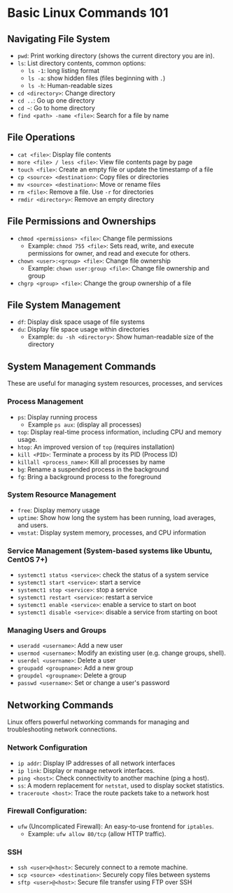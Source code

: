 # Basic Linux Commands 101

## Navigating File System

- `pwd`: Print working directory (shows the current directory you are in).
- `ls`: List directory contents, common options:
    * `ls -1`: long listing format
    * `ls -a`: show hidden files (files beginning with `.`)
    * `ls -h`: Human-readable sizes
- `cd <directory>`: Change directory
- `cd ..`: Go up one directory
- `cd ~`: Go to home directory
- `find <path> -name <file>`: Search for a file by name

## File Operations

- `cat <file>`: Display file contents
- `more <file> / less <file>`: View file contents page by page
- `touch <file>`: Create an empty file or update the timestamp of a file
- `cp <source> <destination>`: Copy files or directories
- `mv <source> <destination>`: Move or rename files
- `rm <file>`: Remove a file. Use `-r` for directories
- `rmdir <directory>`: Remove an empty directory

## File Permissions and Ownerships

- `chmod <permissions> <file>`: Change file permissions
    * Example: `chmod 755 <file>`: Sets read, write, and execute permissions for owner, and
    read and execute for others.
- `chown <user>:<group> <file>`: Change file ownership
    * Example: `chown user:group <file>`: Change file ownership and group
- `chgrp <group> <file>`: Change the group ownership of a file

## File System Management

- `df`: Display disk space usage of file systems
- `du`: Display file space usage within directories
    * Example: `du -sh <directory>`: Show human-readable size of the directory

## System Management Commands

These are useful for managing system resources, processes, and services

### Process Management

- `ps`: Display running process
    * Example `ps aux`: (display all processes)
- `top`: Display real-time process information, including CPU and memory usage.
- `htop`: An improved version of `top` (requires installation)
- `kill <PID>`: Terminate a process by its PID (Process ID)
- `killall <process_name>`: Kill all processes by name
- `bg`: Rename a suspended process in the background
- `fg`: Bring a background process to the foreground

### System Resource Management

- `free`: Display memory usage
- `uptime`: Show how long the system has been running, load averages, and users.
- `vmstat`: Display system memory, processes, and CPU information

### Service Management (System-based systems like Ubuntu, CentOS 7+)

- `systemct1 status <service>`: check the status of a system service
- `systemct1 start <service>`: start a service
- `systemct1 stop <service>`: stop a service
- `systemct1 restart <service>`: restart a service
- `systemct1 enable <service>`: enable a service to start on boot
- `systemct1 disable <service>`: disable a service from starting on boot

### Managing Users and Groups

- `useradd <username>`: Add a new user
- `usermod <username>`: Modify an existing user (e.g. change groups, shell).
- `userdel <username>`: Delete a user
- `groupadd <groupname>`: Add a new group
- `groupdel <groupname>`: Delete a group
- `passwd <username>`: Set or change a user's password

## Networking Commands

Linux offers powerful networking commands for managing and troubleshooting network connections.

### Network Configuration

- `ip addr`: Display IP addresses of all network interfaces
- `ip link`: Display or manage network interfaces.
- `ping <host>`: Check connectivity to another machine (ping a host).
- `ss`: A modern replacement for `netstat`, used to display socket statistics.
- `traceroute <host>`: Trace the route packets take to a network host


### Firewall Configuration:

- `ufw` (Uncomplicated Firewall): An easy-to-use frontend for `iptables`.
    * Example: `ufw allow 80/tcp` (allow HTTP traffic).

### SSH

- `ssh <user>@<host>`: Securely connect to a remote machine.
- `scp <source> <destination>`: Securely copy files between systems
- `sftp <user>@<host>`: Secure file transfer using FTP over SSH


